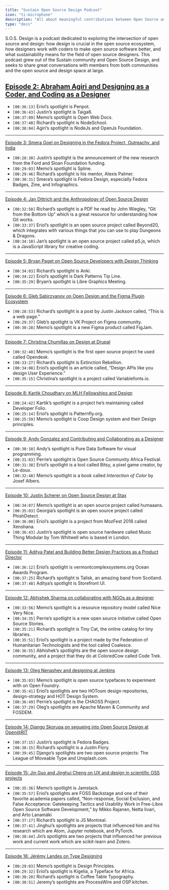 ```yaml
---
title: "Sustain Open Source Design Podcast"
icon: "ti-microphone"
description: "All about meaningful contributions between Open Source and Design"
type: "docs"
---
```


S.O.S. Design is a podcast dedicated to exploring the intersection of open source and design: how design is crucial in the open source ecosystem, how designers work with coders to make open source software better, and what sustainability means for the field of open source designers. This podcast grew out of the Sustain community and Open Source Design, and seeks to share great conversations with members from both communities and the open source and design space at large.

## [Episode 2: Abraham Agiri and Designing as a Coder, and Coding as a Designer](https://sosdesign.sustainoss.org/2)

- `[00:36:13]` Eriol’s spotlight is Penpot.
- `[00:36:43]` Justin’s spotlight is Taiga6.
- `[00:37:09]` Memo’s spotlight is Open Web Docs.
- `[00:37:40]` Richard’s spotlight is NodeSchool.
- `[00:38:04]` Agiri’s spotlight is NodeJs and OpenJs Foundation.

---

[Episode 3: Smera Goel on Designing in the Fedora Project, Outreachy, and India](https://sosdesign.sustainoss.org/3)
- `[00:28:30]` Justin’s spotlight is the announcement of the new research from the Ford and Sloan Foundation funding. 
- `[00:29:03]` Memo’s spotlight is Spline.
- `[00:29:46]` Richard’s spotlight is his mentor, Alexis Palmer.
- `[00:30:31]` Smera’s spotlight is Fedora Design, especially Fedora Badges, Zine, and Infographics.

---

[Episode 4: Jan Dittrich and the Anthropology of Open Source Design](https://sosdesign.sustainoss.org/4)
- `[00:32:58]` Richard’s spotlight is a PDF he read by John Wiegley, “Git from the Bottom Up” which is a great resource for understanding how Git works.
- `[00:33:37]` Eriol’s spotlight is an open source project called Beyond20, which integrates with various things that you can use to play Dungeons & Dragons.
- `[00:34:10]` Jan’s spotlight is an open source project called p5.js, which is a JavaScript library for creative coding. 

---

[Episode 5: Bryan Paget on Open Source Developers with Design Thinking](https://sosdesign.sustainoss.org/5)
- `[00:34:03]` Richard’s spotlight is Anki.
- `[00:34:22]` Eriol’s spotlight is Dark Patterns Tip Line. 
- `[00:35:29]` Bryan’s spotlight is Libre Graphics Meeting.

---

[Episode 6: Gleb Sabirzyanov on Open Design and the Figma Plugin Ecosystem](https://sosdesign.sustainoss.org/6)
- `[00:28:53]` Richard’s spotlight is a post by Justin Jackson called, “This is a web page.”
- `[00:29:37]` Gleb’s spotlight is VK Project on Figma community. 
- `[00:30:28]` Memo’s spotlight is a new Figma product called FigJam.

---

[Episode 7: Christina Chumillas on Design at Drupal](https://sosdesign.sustainoss.org/7)
- `[00:32:40]` Memo’s spotlight is the first open source project he used called Opendesk.
- `[00:33:27]` Richard’s spotlight is Extinction Rebellion.
- `[00:34:08]` Eriol’s spotlight is an article called, “Design APIs like you design User Experience.”
- `[00:35:15]` Christina’s spotlight is a project called Variablefonts.io.

---

[Episode 8: Kartik Choudhary on MLH Fellowships and Design](https://sosdesign.sustainoss.org/8)
- `[00:24:42]` Kartik’s spotlight is a project he’s maintaining called Developer Folio.
- `[00:25:14]` Eriol’s spotlight is Patternfly.org.
- `[00:25:59]` Memo’s spotlight is Coop Design system and their Design principles.

---

[Episode 9: Andy Gonzalez and Contributing and Collaborating as a Designer](https://sosdesign.sustainoss.org/9)
- `[00:30:10]` Andy’s spotlight is Pure Data Software for visual programming. 
- `[00:31:03]` Perrie’s spotlight is Open Source Community Africa Festival.
- `[00:31:38]` Eriol’s spotlight is a tool called Bitsy, a pixel game creator, by Le-doux.
- `[00:32:40]` Memo’s spotlight is a book called _Interaction of Color_ by Josef Albers.

---

[Episode 10: Justin Scherer on Open Source Design at Stax](https://sosdesign.sustainoss.org/10)
- `[00:34:07]` Memo’s spotlight is an open source project called humaaans.
- `[00:35:03]` Georgia’s spotlight is an open source project called PhishDetect.
- `[00:36:00]` Eriol’s spotlight is a project from MozFest 2018 called Xenshana.
- `[00:36:43]` Justin’s spotlight is open source hardware called Music Thing Modular by Tom Whitwell who is based in London.

---

[Episode 11: Aditya Patel and Building Better Design Practices as a Product Director](https://sosdesign.sustainoss.org/11)
- `[00:36:12]` Eriol’s spotlight is vermontcomplexsystems.org Ocean Awards Program.
- `[00:37:25]` Richard’s spotlight is Talisk, an amazing band from Scotland.
- `[00:37:48]` Aditya’s spotlight is Storefront UI.

---

[Episode 12: Abhishek Sharma on collaborating with NGOs as a designer](https://sosdesign.sustainoss.org/12)
- `[00:33:56]` Memo’s spotlight is a resource repository model called Nice Very Nice.
- `[00:34:35]` Perrie’s spotlight is a new open source initiative called Open Source Stories.
- `[00:35:21]` Richard’s spotlight is Tiny Cat, the online catalog for tiny libraries.
- `[00:35:51]` Eriol’s spotlight is a project made by the Federation of Humanitarian Technologists and the tool called Coalesce.
- `[00:36:55]` Abhishek’s spotlights are the open source design community, and a project that they do at ColoredCow called Code Trek.

---

[Episode 13: Oleg Nenashev and designing at Jenkins](https://sosdesign.sustainoss.org/13)
- `[00:35:03]` Memo’s spotlight is open source typefaces to experiment with on Open Foundry.
- `[00:35:41]` Eriol’s spotlights are two HOTosm design repositories, design-strategy and HOT Design System.
- `[00:36:49]` Perrie’s spotlight is the CHAOSS Project.
- `[00:37:29]` Oleg’s spotlights are Apache Maven & Community and FOSDEM.

---

[Episode 14: Django Skorupa on segueing into Open Source Design at Open@RIT](https://sosdesign.sustainoss.org/14)
- `[00:37:15]` Justin’s spotlight is Fedora Badges.
- `[00:38:15]` Richard’s spotlight is a Justin Flory.
- `[00:39:45]` Django’s spotlights are two open source projects: The League of Moveable Type and Unsplash.com.

---

[Episode 15: Jin Guo and Jinghui Cheng on UX and design in scientific OSS projects](https://sosdesign.sustainoss.org/15)
- `[00:35:36]` Memo’s spotlight is Jamstack.
- `[00:35:57]` Eriol’s spotlights are FOSS Backstage and one of their favorite academia papers called, “Non-response, Social Exclusion, and False Acceptance:  Gatekeeping Tactics and Usability Work in Free-Libre Open Source Software Development,” by Mikko Rajanen, Netta Iivari, and Arto Lanamäki 
- `[00:37:17]` Richard’s spotlight is JS Montreal.
- `[00:37:41]` Jinghui’s spotlights are projects that influenced him and his research which are Atom, Jupyter notebook, and PyTorch.
- `[00:38:44]` Jin’s spotlights are two projects that influenced her previous work and current work which are scikit-learn and Zotero.

---

[Episode 16: Jérémy Landes on Type Designing](https://sosdesign.sustainoss.org/16)
- `[00:29:03]` Memo’s spotlight is Design Principles.
- `[00:29:32]` Eriol’s spotlight is Kigelia, a Typeface for Africa.
- `[00:30:20]` Richard’s spotlight is Coffee Table Typography. 
- `[00:30:51]` Jeremy’s spotlights are ProcessWire and OSP.kitchen.
